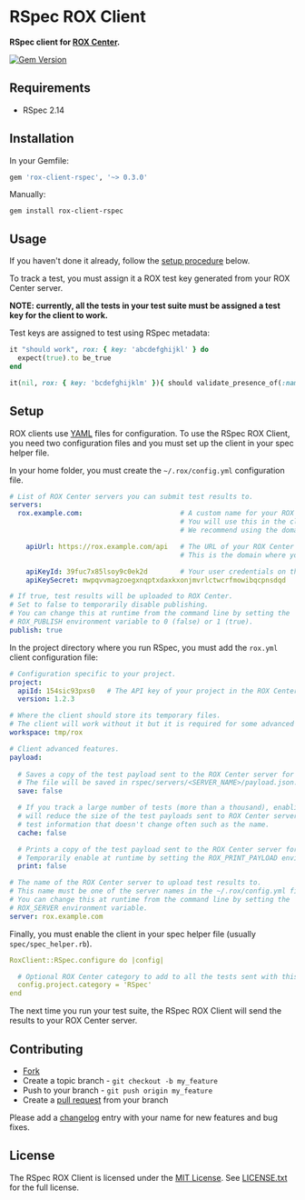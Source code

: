 # RSpec ROX Client

**RSpec client for [ROX Center](https://github.com/lotaris/rox-center).**

[![Gem Version](https://badge.fury.io/rb/rox-client-rspec.png)](http://badge.fury.io/rb/rox-client-rspec)

## Requirements

* RSpec 2.14

## Installation

In your Gemfile:

```rb
gem 'rox-client-rspec', '~> 0.3.0'
```

Manually:

    gem install rox-client-rspec

## Usage

If you haven't done it already, follow the [setup procedure](#setup) below.

To track a test, you must assign it a ROX test key generated from your ROX Center server.

**NOTE: currently, all the tests in your test suite must be assigned a test key for the client to work.**

Test keys are assigned to test using RSpec metadata:

```rb
it "should work", rox: { key: 'abcdefghijkl' } do
  expect(true).to be_true
end

it(nil, rox: { key: 'bcdefghijklm' }){ should validate_presence_of(:name) }
```

<a name="setup"></a>
## Setup

ROX clients use [YAML](http://yaml.org) files for configuration.
To use the RSpec ROX Client, you need two configuration files and you must set up the client in your spec helper file.

In your home folder, you must create the `~/.rox/config.yml` configuration file.

```yml
# List of ROX Center servers you can submit test results to.
servers:
  rox.example.com:                        # A custom name for your ROX Center server.
                                          # You will use this in the client configuration file.
                                          # We recommend using the domain name where you deployed it.

    apiUrl: https://rox.example.com/api   # The URL of your ROX Center server's API.
                                          # This is the domain where you deployed it with /api.

    apiKeyId: 39fuc7x85lsoy9c0ek2d        # Your user credentials on this server.
    apiKeySecret: mwpqvvmagzoegxnqptxdaxkxonjmvrlctwcrfmowibqcpnsdqd

# If true, test results will be uploaded to ROX Center.
# Set to false to temporarily disable publishing.
# You can change this at runtime from the command line by setting the
# ROX_PUBLISH environment variable to 0 (false) or 1 (true).
publish: true
```

In the project directory where you run RSpec, you must add the `rox.yml` client configuration file:

```yml
# Configuration specific to your project.
project:
  apiId: 154sic93pxs0   # The API key of your project in the ROX Center server.
  version: 1.2.3

# Where the client should store its temporary files.
# The client will work without it but it is required for some advanced features.
workspace: tmp/rox

# Client advanced features.
payload:
  
  # Saves a copy of the test payload sent to the ROX Center server for debugging.
  # The file will be saved in rspec/servers/<SERVER_NAME>/payload.json.
  save: false

  # If you track a large number of tests (more than a thousand), enabling this
  # will reduce the size of the test payloads sent to ROX Center server by caching
  # test information that doesn't change often such as the name.
  cache: false

  # Prints a copy of the test payload sent to the ROX Center server for debugging.
  # Temporarily enable at runtime by setting the ROX_PRINT_PAYLOAD environment variable to 1.
  print: false

# The name of the ROX Center server to upload test results to.
# This name must be one of the server names in the ~/.rox/config.yml file.
# You can change this at runtime from the command line by setting the
# ROX_SERVER environment variable.
server: rox.example.com
```

Finally, you must enable the client in your spec helper file (usually `spec/spec_helper.rb`).

```yml
RoxClient::RSpec.configure do |config|

  # Optional ROX Center category to add to all the tests sent with this client.
  config.project.category = 'RSpec'
end
```

The next time you run your test suite, the RSpec ROX Client will send the results to your ROX Center server.

## Contributing

* [Fork](https://help.github.com/articles/fork-a-repo)
* Create a topic branch - `git checkout -b my_feature`
* Push to your branch - `git push origin my_feature`
* Create a [pull request](http://help.github.com/pull-requests/) from your branch

Please add a [changelog](CHANGELOG.md) entry with your name for new features and bug fixes.

## License

The RSpec ROX Client is licensed under the [MIT License](http://opensource.org/licenses/MIT).
See [LICENSE.txt](LICENSE.txt) for the full license.
